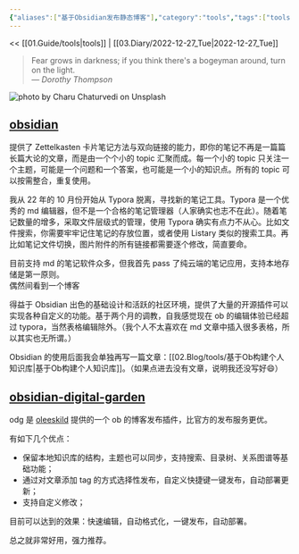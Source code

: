 ```yaml
---
{"aliases":["基于Obsidian发布静态博客"],"category":"tools","tags":["tools","obsidian","digital garden"],"status":"publish","link":"NA","date created":"2022-12-27 Tue 23:02:54","date modified":"2023-01-03 Tue 19:11:03","dg-publish":true,"permalink":"/02-blog/tools/obsidian/","dgPassFrontmatter":true}
---
```



<< [[01.Guide/tools\|tools]] | [[03.Diary/2022-12-27_Tue\|2022-12-27_Tue]]

> Fear grows in darkness; if you think there's a bogeyman around, turn on the light.  
> — <cite>Dorothy Thompson</cite>

![photo by Charu Chaturvedi on Unsplash](https://images.unsplash.com/photo-1533253807400-53e0830db407?crop=entropy&cs=tinysrgb&fm=jpg&ixid=MnwzNjM5Nzd8MHwxfHJhbmRvbXx8fHx8fHx8fDE2NzIxNTMzOTM&ixlib=rb-4.0.3&q=80&w=200&h=200)

## [obsidian](https://obsidian.md)

提供了 Zettelkasten 卡片笔记方法与双向链接的能力，即你的笔记不再是一篇篇长篇大论的文章，而是由一个个小的 topic 汇聚而成。每一个小的 topic 只关注一个主题，可能是一个问题和一个答案，也可能是一个小的知识点。所有的 topic 可以按需整合，重复使用。

我从 22 年的 10 月份开始从 Typora 脱离，寻找新的笔记工具。Typora 是一个优秀的 md 编辑器，但不是一个合格的笔记管理器（人家确实也志不在此）。随着笔记数量的增多，采取文件层级式的管理，使用 Typora 确实有点力不从心。比如文件搜索，你需要牢牢记住笔记的存放位置，或者使用 Listary 类似的搜索工具。再比如笔记文件切换，图片附件的所有链接都需要逐个修改，简直要命。

目前支持 md 的笔记软件众多，但我首先 pass 了纯云端的笔记应用，支持本地存储是第一原则。  
偶然间看到一个博客

得益于 Obsidian 出色的基础设计和活跃的社区环境，提供了大量的开源插件可以实现各种自定义的功能。基于两个月的调教，自我感觉现在 ob 的编辑体验已经超过 typora，当然表格编辑除外。（我个人不太喜欢在 md 文章中插入很多表格，所以其实也无所谓。）

Obsidian 的使用后面我会单独再写一篇文章：[[02.Blog/tools/基于Ob构建个人知识库\|基于Ob构建个人知识库]]。（如果点进去没有文章，说明我还没写好😄）

## [obsidian-digital-garden](https://github.com/oleeskild/obsidian-digital-garden)

odg 是 [oleeskild](https://github.com/oleeskild) 提供的一个 ob 的博客发布插件，比官方的发布服务更优。

有如下几个优点：
- 保留本地知识库的结构，主题也可以同步，支持搜索、目录树、关系图谱等基础功能；
- 通过对文章添加 tag 的方式选择性发布，自定义快捷键一键发布，自动部署更新；
- 支持自定义修改；


目前可以达到的效果：快速编辑，自动格式化，一键发布，自动部署。

总之就非常好用，强力推荐。
